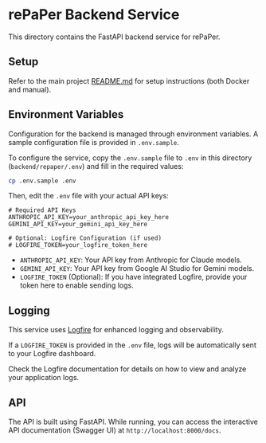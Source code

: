 # rePaPer Backend Service

This directory contains the FastAPI backend service for rePaPer.

## Setup

Refer to the main project [README.md](../../README.md) for setup instructions (both Docker and manual).

## Environment Variables

Configuration for the backend is managed through environment variables. A sample configuration file is provided in `.env.sample`.

To configure the service, copy the `.env.sample` file to `.env` in this directory (`backend/repaper/.env`) and fill in the required values:

```bash
cp .env.sample .env
```

Then, edit the `.env` file with your actual API keys:

```dotenv
# Required API Keys
ANTHROPIC_API_KEY=your_anthropic_api_key_here
GEMINI_API_KEY=your_gemini_api_key_here

# Optional: Logfire Configuration (if used)
# LOGFIRE_TOKEN=your_logfire_token_here
```

*   `ANTHROPIC_API_KEY`: Your API key from Anthropic for Claude models.
*   `GEMINI_API_KEY`: Your API key from Google AI Studio for Gemini models.
*   `LOGFIRE_TOKEN` (Optional): If you have integrated Logfire, provide your token here to enable sending logs.

## Logging

This service uses [Logfire](https://logfire.pydantic.dev/) for enhanced logging and observability.

If a `LOGFIRE_TOKEN` is provided in the `.env` file, logs will be automatically sent to your Logfire dashboard.

Check the Logfire documentation for details on how to view and analyze your application logs.

## API

The API is built using FastAPI. While running, you can access the interactive API documentation (Swagger UI) at `http://localhost:8000/docs`.
